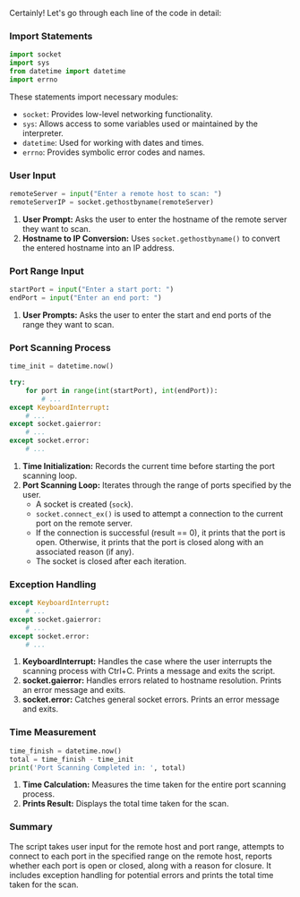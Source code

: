 Certainly! Let's go through each line of the code in detail:

### Import Statements
```python
import socket
import sys
from datetime import datetime
import errno
```
These statements import necessary modules:
- `socket`: Provides low-level networking functionality.
- `sys`: Allows access to some variables used or maintained by the interpreter.
- `datetime`: Used for working with dates and times.
- `errno`: Provides symbolic error codes and names.

### User Input
```python
remoteServer = input("Enter a remote host to scan: ")
remoteServerIP = socket.gethostbyname(remoteServer)
```
1. **User Prompt:** Asks the user to enter the hostname of the remote server they want to scan.
2. **Hostname to IP Conversion:** Uses `socket.gethostbyname()` to convert the entered hostname into an IP address.

### Port Range Input
```python
startPort = input("Enter a start port: ")
endPort = input("Enter an end port: ")
```
1. **User Prompts:** Asks the user to enter the start and end ports of the range they want to scan.

### Port Scanning Process
```python
time_init = datetime.now()

try:
    for port in range(int(startPort), int(endPort)):
        # ...
except KeyboardInterrupt:
    # ...
except socket.gaierror:
    # ...
except socket.error:
    # ...
```
1. **Time Initialization:** Records the current time before starting the port scanning loop.
2. **Port Scanning Loop:** Iterates through the range of ports specified by the user.
    - A socket is created (`sock`).
    - `socket.connect_ex()` is used to attempt a connection to the current port on the remote server.
    - If the connection is successful (result == 0), it prints that the port is open. Otherwise, it prints that the port is closed along with an associated reason (if any).
    - The socket is closed after each iteration.

### Exception Handling
```python
except KeyboardInterrupt:
    # ...
except socket.gaierror:
    # ...
except socket.error:
    # ...
```
1. **KeyboardInterrupt:** Handles the case where the user interrupts the scanning process with Ctrl+C. Prints a message and exits the script.
2. **socket.gaierror:** Handles errors related to hostname resolution. Prints an error message and exits.
3. **socket.error:** Catches general socket errors. Prints an error message and exits.

### Time Measurement
```python
time_finish = datetime.now()
total = time_finish - time_init
print('Port Scanning Completed in: ', total)
```
1. **Time Calculation:** Measures the time taken for the entire port scanning process.
2. **Prints Result:** Displays the total time taken for the scan.

### Summary
The script takes user input for the remote host and port range, attempts to connect to each port in the specified range on the remote host, reports whether each port is open or closed, along with a reason for closure. It includes exception handling for potential errors and prints the total time taken for the scan.
